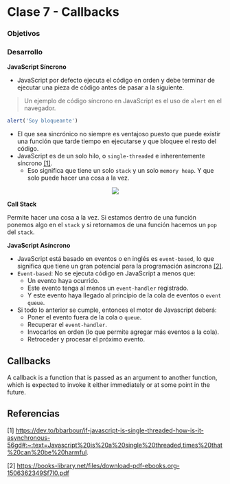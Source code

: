 # Clase 7 - Callbacks

### Objetivos


### Desarrollo

**JavaScript Síncrono**

- JavaScript por defecto ejecuta el código en orden y debe terminar de ejecutar una pieza de código antes de pasar a la siguiente.

> Un ejemplo de código síncrono en JavaScript es el uso de `alert` en el navegador.
```javascript
alert('Soy bloqueante')
```



- El que sea sincrónico no siempre es ventajoso puesto que puede existir una función que tarde tiempo en ejecutarse y que bloquee el resto del código.
- JavaScript es de un solo hilo, o `single-threaded` e inherentemente síncrono [[1]](#1).
  - Eso significa que tiene un solo `stack` y un solo `memory heap`. Y que solo puede hacer una cosa a la vez.

<p align="center">
  <img src="https://miro.medium.com/max/490/1*Ic9M1jRkULPLfAQ5hceguQ.png">
</p>

**Call Stack** 

Permite hacer una cosa a la vez. Si estamos dentro de una función ponemos algo en el `stack` y si retornamos de una función hacemos un `pop` del `stack`.




**JavaScript Asíncrono**
- JavaScript está basado en eventos o en inglés es `event-based`, lo que significa que tiene un gran potencial para la programación asíncrona [[2]](#2).
- `Event-based`: No se ejecuta código en JavaScript a menos que:
  - Un evento haya ocurrido.
  - Este evento tenga al menos un `event-handler` registrado.
  - Y este evento haya llegado al principio de la cola de eventos o `event queue`.
- Si todo lo anterior se cumple, entonces el motor de Javascript deberá:
  - Poner el evento fuera de la cola o `queue`.
  - Recuperar el `event-handler`.
  - Invocarlos en orden (lo que permite agregar más eventos a la cola).
  - Retroceder y procesar el próximo evento.

## Callbacks
A callback is a function that is passed as an argument
to another function, which is expected to invoke it either
immediately or at some point in the future.

## Referencias

<a id="1">[1]</a> https://dev.to/bbarbour/if-javascript-is-single-threaded-how-is-it-asynchronous-56gd#:~:text=Javascript%20is%20a%20single%20threaded,times%20that%20can%20be%20harmful.

<a id="2">[2]</a> https://books-library.net/files/download-pdf-ebooks.org-1506362349Sf7I0.pdf
 
  


